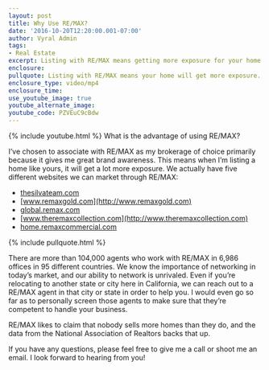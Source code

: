```yaml
---
layout: post
title: Why Use RE/MAX?
date: '2016-10-20T12:20:00.001-07:00'
author: Vyral Admin
tags:
- Real Estate
excerpt: Listing with RE/MAX means getting more exposure for your home and having access to a larger network of agents.
enclosure:
pullquote: Listing with RE/MAX means your home will get more exposure.
enclosure_type: video/mp4
enclosure_time:
use_youtube_image: true
youtube_alternate_image:
youtube_code: PZVEuC9cBdw
---
```

{% include youtube.html %}
What is the advantage of using RE/MAX?

I’ve chosen to associate with RE/MAX as my brokerage of choice primarily because it gives me great brand awareness. This means when I’m listing a home like yours, it will get a lot more exposure. We actually have five different websites we can market through RE/MAX:

* [thesilvateam.com](http://thesilvateam.com)
* [www.remaxgold.com](http://www.remaxgold.com)
* [global.remax.com](http://global.remax.com)
* [www.theremaxcollection.com](http://www.theremaxcollection.com)
* [home.remaxcommercial.com](http://home.remaxcommercial.com)

{% include pullquote.html %}

There are more than 104,000 agents who work with RE/MAX in 6,986 offices in 95 different countries. We know the importance of networking in today’s market, and our ability to network is unrivaled. Even if you’re relocating to another state or city here in California, we can reach out to a RE/MAX agent in that city or state in order to help you. I would even go so far as to personally screen those agents to make sure that they’re competent to handle your business.

RE/MAX likes to claim that nobody sells more homes than they do, and the data from the National Association of Realtors backs that up.

If you have any questions, please feel free to give me a call or shoot me an email. I look forward to hearing from you! 
